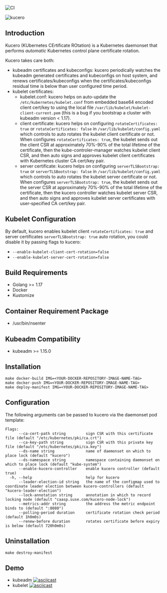 ![CI](https://github.com/SUSE/kucero/workflows/CI/badge.svg)

![kucero](logo.png)

## Introduction

Kucero (KUbernetes CErtificate ROtation) is a Kubernetes daemonset that
performs _automatic_ Kubernetes control plane certificate rotation.

Kucero takes care both:
- kubeadm certificates and kubeconfigs: kucero periodically watches the kubeadm generated certificates and kubeconfigs on host system, and renews certificates/kubeconfigs when the certificates/kubeconfigs residual time is below than user configured time period.
- kubelet certificates:
  - kubelet.conf: kucero helps on auto-update the `/etc/kubernetes/kubelet.conf` from embedded base64 encoded client cert/key to using the local file `/var/lib/kubelet/kubelet-client-current.pem` (this is a bug if you bootstrap a cluster with kubeadm version < 1.17).
  - client certificate: kucero helps on configuring `rotateCertificates: true` or `rotateCertificates: false` in `/var/lib/kubelet/config.yaml` which controls to auto rotates the kubelet client certificate or not. When configures `rotateCertificates: true`, the kubelet sends out the client CSR at approximately 70%-90% of the total lifetime of the certificate, then the kube-controler-manager watches kubelet client CSR, and then auto signs and approves kubelet client certificates with Kubernetes cluster CA cert/key pair.
  - server certificate: kucero helps on configuring `serverTLSBootstrap: true` or `serverTLSBootstrap: false` in `/var/lib/kubelet/config.yaml` which controls to auto rotates the kubelet server certificate or not. When configures `serverTLSBootstrap: true`, the kubelet sends out the server CSR at approximately 70%-90% of the total lifetime of the certificate, then the kucero controller watches kubelet server CSR, and then auto signs and approves kubelet server certificates with user-specified CA cert/key pair.

## Kubelet Configuration

By default, kucero enables kubelet client `rotateCertificates: true` and server certificates `serverTLSBootstrap: true` auto rotation, you could disable it by passing flags to kucero:
- `--enable-kubelet-client-cert-rotation=false`
- `--enable-kubelet-server-cert-rotation=false`

## Build Requirements

- Golang >= 1.17
- Docker
- Kustomize

## Container Requirement Package

- /usr/bin/nsenter

## Kubeadm Compatibility

- kubeadm >= 1.15.0

## Installation

```
make docker-build IMG=<YOUR-DOCKER-REPOSITORY-IMAGE-NAME-TAG>
make docker-push IMG=<YOUR-DOCKER-REPOSITORY-IMAGE-NAME-TAG>
make deploy-manifest IMG=<YOUR-DOCKER-REPOSITORY-IMAGE-NAME-TAG>
```

## Configuration

The following arguments can be passed to kucero via the daemonset pod template:

```
Flags:
      --ca-cert-path string         sign CSR with this certificate file (default "/etc/kubernetes/pki/ca.crt")
      --ca-key-path string          sign CSR with this private key file (default "/etc/kubernetes/pki/ca.key")
      --ds-name string              name of daemonset on which to place lock (default "kucero")
      --ds-namespace string         namespace containing daemonset on which to place lock (default "kube-system")
      --enable-kucero-controller    enable kucero controller (default true)
  -h, --help                        help for kucero
      --leader-election-id string   the name of the configmap used to coordinate leader election between kucero-controllers (default "kucero-leader-election")
      --lock-annotation string      annotation in which to record locking node (default "caasp.suse.com/kucero-node-lock")
      --metrics-addr string         the address the metric endpoint binds to (default ":8080")
      --polling-period duration     certificate rotation check period (default 1h0m0s)
      --renew-before duration       rotates certificate before expiry is below (default 720h0m0s)
```

## Uninstallation

```
make destroy-manifest
```

## Demo

- kubeadm
  [![asciicast](https://asciinema.org/a/340053.svg)](https://asciinema.org/a/340053)
- kubelet
  [![asciicast](https://asciinema.org/a/340054.svg)](https://asciinema.org/a/340054)
